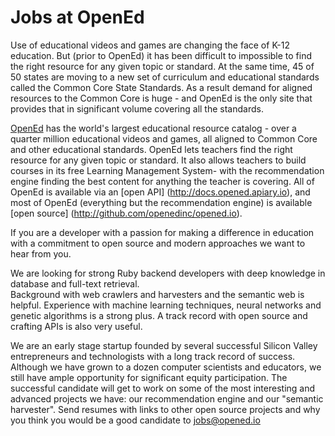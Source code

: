 Jobs at OpenEd
===============

Use of educational videos and games are changing the face of K-12 education.  But (prior to OpenEd) it has been difficult to 
impossible to find the right resource for any given topic or standard.   At the same time, 45 of 50 states are moving to a new
set of curriculum and educational standards called the Common Core State Standards.  As a result demand for aligned resources
to the Common Core is huge - and OpenEd is the only site that provides that in significant volume covering all the standards. 

[OpenEd](http://www.opened.io) has the world's largest educational resource catalog - over a quarter million educational videos and games, 
all aligned to Common Core and other educational standards.   OpenEd lets teachers find the right resource for any given topic 
or standard.  It also allows teachers to build courses in its free Learning Management System- with the recommendation engine
finding the best content for anything the teacher is covering.  All of OpenEd is available via an [open API] 
(http://docs.opened.apiary.io), and most of OpenEd (everything but the recommendation engine) is available [open source]
(http://github.com/openedinc/opened.io).  

If you are a developer with a passion for making a difference in education with a commitment to open source and modern
approaches we want to hear from you.  

We are looking for strong Ruby backend developers with deep knowledge in database and full-text retrieval.  
Background with web crawlers and harvesters and the semantic web is helpful.   Experience with machine learning techniques, neural
networks and genetic algorithms is a strong plus.   A track record with open source and crafting APIs is also very useful.
 
We are an early stage startup founded by several successful Silicon Valley entrepreneurs and technologists with a long track 
record of success.  Although we have grown to a dozen computer scientists and educators, we still have ample opportunity for
significant equity participation.   The successful candidate will get to work on some of the most interesting and advanced
projects we have: our recommendation engine and our "semantic harvester". Send resumes with links to other open source projects 
and why you think you would be a good candidate to jobs@opened.io